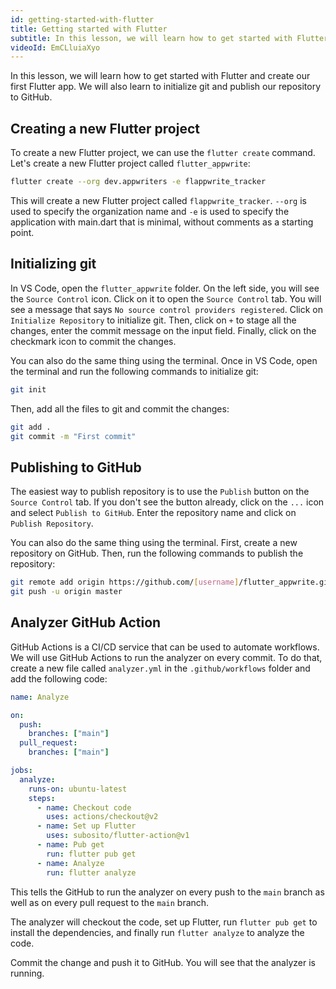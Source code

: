 ```yaml
---
id: getting-started-with-flutter
title: Getting started with Flutter
subtitle: In this lesson, we will learn how to get started with Flutter and create our first Flutter app.
videoId: EmCLluiaXyo
---
```



In this lesson, we will learn how to get started with Flutter and create our first Flutter app. We will also learn to initialize git and publish our repository to GitHub.

## Creating a new Flutter project

To create a new Flutter project, we can use the `flutter create` command. Let's create a new Flutter project called `flutter_appwrite`:

```bash
flutter create --org dev.appwriters -e flappwrite_tracker
```

This will create a new Flutter project called `flappwrite_tracker`. `--org` is used to specify the organization name and `-e` is used to specify the application with main.dart that is minimal, without comments as a starting point.

## Initializing git

In VS Code, open the `flutter_appwrite` folder. On the left side, you will see the `Source Control` icon. Click on it to open the `Source Control` tab. You will see a message that says `No source control providers registered`. Click on `Initialize Repository` to initialize git. Then, click on `+` to stage all the changes, enter the commit message on the input field. Finally, click on the checkmark icon to commit the changes.

You can also do the same thing using the terminal. Once in VS Code, open the terminal and run the following commands to initialize git:

```bash
git init
```

Then, add all the files to git and commit the changes:

```bash
git add .
git commit -m "First commit"
```

## Publishing to GitHub

The easiest way to publish repository is to use the `Publish` button on the `Source Control` tab. If you don't see the button already, click on the `...` icon and select `Publish to GitHub`. Enter the repository name and click on `Publish Repository`.

You can also do the same thing using the terminal. First, create a new repository on GitHub. Then, run the following commands to publish the repository:

```bash
git remote add origin https://github.com/[username]/flutter_appwrite.git
git push -u origin master
```

## Analyzer GitHub Action

GitHub Actions is a CI/CD service that can be used to automate workflows. We will use GitHub Actions to run the analyzer on every commit. To do that, create a new file called `analyzer.yml` in the `.github/workflows` folder and add the following code:

```yml
name: Analyze

on:
  push:
    branches: ["main"]
  pull_request:
    branches: ["main"]

jobs:
  analyze:
    runs-on: ubuntu-latest
    steps:
      - name: Checkout code
        uses: actions/checkout@v2
      - name: Set up Flutter
        uses: subosito/flutter-action@v1
      - name: Pub get
        run: flutter pub get
      - name: Analyze
        run: flutter analyze
```

This tells the GitHub to run the analyzer on every push to the `main` branch as well as on every pull request to the `main` branch.

The analyzer will checkout the code, set up Flutter, run `flutter pub get` to install the dependencies, and finally run `flutter analyze` to analyze the code.

Commit the change and push it to GitHub. You will see that the analyzer is running.